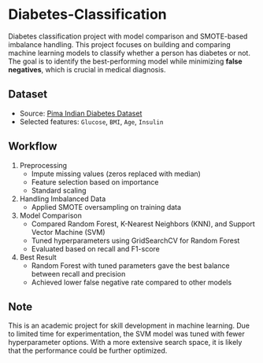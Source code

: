 # Diabetes-Classification
Diabetes classification project with model comparison and SMOTE-based imbalance handling.
This project focuses on building and comparing machine learning models to classify whether a person has diabetes or not. 
The goal is to identify the best-performing model while minimizing **false negatives**, which is crucial in medical diagnosis.

## Dataset
- Source: [Pima Indian Diabetes Dataset](https://www.kaggle.com/datasets/uciml/pima-indians-diabetes-database)
- Selected features: `Glucose`, `BMI`, `Age`, `Insulin`

## Workflow
1. Preprocessing
   - Impute missing values (zeros replaced with median)
   - Feature selection based on importance
   - Standard scaling
2. Handling Imbalanced Data
   - Applied SMOTE oversampling on training data
3. Model Comparison
   - Compared Random Forest, K-Nearest Neighbors (KNN), and Support Vector Machine (SVM)
   - Tuned hyperparameters using GridSearchCV for Random Forest
   - Evaluated based on recall and F1-score
4. Best Result
   - Random Forest with tuned parameters gave the best balance between recall and precision
   - Achieved lower false negative rate compared to other models

## Note
This is an academic project for skill development in machine learning.
Due to limited time for experimentation, the SVM model was tuned with fewer hyperparameter options. 
With a more extensive search space, it is likely that the performance could be further optimized.
